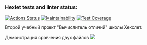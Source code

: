 ### Hexlet tests and linter status:
[![Actions Status](https://github.com/Maxessence/python-project-50/workflows/hexlet-check/badge.svg)](https://github.com/Maxessence/python-project-50/actions)
[![Maintainability](https://api.codeclimate.com/v1/badges/57e5942179dfe966eca8/maintainability)](https://codeclimate.com/github/Maxessence/python-project-50/maintainability)
[![Test Coverage](https://api.codeclimate.com/v1/badges/57e5942179dfe966eca8/test_coverage)](https://codeclimate.com/github/Maxessence/python-project-50/test_coverage)

Второй учебный проект "Вычислитель отличий" школы Хекслет.

Демонстрация сравнения двух файлов
<a href="https://asciinema.org/a/If4o9nZGcXXgY4aDyhbdXQM0X" target="_blank"><img src="https://asciinema.org/a/If4o9nZGcXXgY4aDyhbdXQM0X.cvg" /></a>

